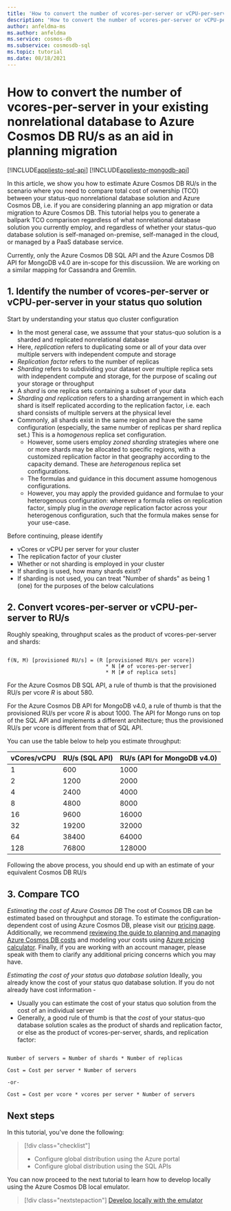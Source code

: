 ```yaml
---
title: 'How to convert the number of vcores-per-server or vCPU-per-server in your existing nonrelational database to Azure Cosmos DB RU/s as an aid in planning migration'
description: 'How to convert the number of vcores-per-server or vCPU-per-server in your existing nonrelational database to Azure Cosmos DB RU/s as an aid in planning migration'
author: anfeldma-ms
ms.author: anfeldma
ms.service: cosmos-db
ms.subservice: cosmosdb-sql
ms.topic: tutorial
ms.date: 08/18/2021
---
```

# How to convert the number of vcores-per-server in your existing nonrelational database to Azure Cosmos DB RU/s as an aid in planning migration
[!INCLUDE[appliesto-sql-api](includes/appliesto-sql-api.md)]
[!INCLUDE[appliesto-mongodb-api](includes/appliesto-mongodb-api.md)]

In this article, we show you how to estimate Azure Cosmos DB RU/s in the scenario where you need to compare total cost of ownership (TCO) between your status-quo nonrelational database solution and Azure Cosmos DB, i.e. if you are considering planning an app migration or data migration to Azure Cosmos DB. This tutorial helps you to generate a ballpark TCO comparison regardless of what nonrelational database solution you currently employ, and regardless of whether your status-quo database solution is self-managed on-premise, self-managed in the cloud, or managed by a PaaS database service.

Currently, only the Azure Cosmos DB SQL API and the Azure Cosmos DB API for MongoDB v4.0 are in-scope for this discussiion. We are working on a similar mapping for Cassandra and Gremlin.

## 1. Identify the number of vcores-per-server or vCPU-per-server in your status quo solution

Start by understanding your status quo cluster configuration
* In the most general case, we asssume that your status-quo solution is a sharded and replicated nonrelational database
* Here, *replication* refers to duplicating some or all of your data over multiple servers with independent compute and storage
* *Replication factor* refers to the number of replicas
* *Sharding* refers to subdividing your dataset over multiple replica sets with independent compute and storage, for the purpose of scaling *out* your storage or throughput
* A *shard* is one replica sets containing a subset of your data
* *Sharding and replication* refers to a sharding arrangement in which each shard is itself replicated according to the replication factor, i.e. each shard consists of multiple servers at the physical level
* Commonly, all shards exist in the same region and have the same configuration (especially, the same number of replicas per shard replica set.) This is a *homogenous* replica set configuration.
    * However, some users employ *zoned sharding* strategies where one or more shards may be allocated to specific regions, with a customized replication factor in that geography according to the capacity demand. These are *heterogenous* replica set configurations.
    * The formulas and guidance in this document assume homogenous configurations.
    * However, you may apply the provided guidance and formulae to your heterogenous configuration: wherever a formula relies on replication factor, simply plug in the *average* replication factor across your heterogenous configuration, such that the formula makes sense for your use-case.
    
Before continuing, please identify
* vCores or vCPU per server for your cluster
* The replication factor of your cluster
* Whether or not sharding is employed in your cluster
* If sharding is used, how many shards exist?
* If sharding is not used, you can treat "Number of shards" as being 1 (one) for the purposes of the below calculations

## 2. Convert vcores-per-server or vCPU-per-server to RU/s


Roughly speaking, throughput scales as the product of vcores-per-server and shards:

```

f(N, M) [provisioned RU/s] = (R [provisioned RU/s per vcore]) 
                                * N [# of vcores-per-server]
                                * M [# of replica sets]

```

For the Azure Cosmos DB SQL API, a rule of thumb is that the provisioned RU/s per vcore *R* is about 580.

For the Azure Cosmos DB API for MongoDB v4.0, a rule of thumb is that the provisioned RU/s per vcore *R* is about 1000. The API for Mongo runs on top of the SQL API and implements a different architecture; thus the provisioned RU/s per vcore is different from that of SQL API.

You can use the table below to help you estimate throughput:


| vCores/vCPU | RU/s (SQL API) | RU/s (API for MongoDB v4.0) |
|-------------|----------------|------------------|
| 1           | 600            |            1000  |
| 2           | 1200            |            2000  |
| 4           | 2400            |            4000  |
| 8           | 4800            |            8000  |
| 16           | 9600            |            16000  |
| 32           | 19200            |            32000  |
| 64           | 38400            |            64000  |
| 128           | 76800            |            128000  |

Following the above process, you should end up with an estimate of your equivalent Cosmos DB RU/s

## 3. Compare TCO

*Estimating the cost of Azure Cosmos DB* The cost of Cosmos DB can be estimated based on throughput and storage. To estimate the configuration-dependent cost of using Azure Cosmos DB, please visit our [pricing page](https://azure.microsoft.com/pricing/details/cosmos-db/). Additionally, we recommend [reviewing the guide to planning and managing Azure Cosmos DB costs](https://docs.microsoft.com/azure/cosmos-db/plan-manage-costs) and modeling your costs using [Azure pricing calculator](https://azure.microsoft.com/pricing/calculator/). Finally, if you are working with an account manager, please speak with them to clarify any additional pricing concerns which you may have.

*Estimating the cost of your status quo database solution* Ideally, you already know the cost of your status quo database solution. If you do not already have cost information - 
* Usually you can estimate the cost of your status quo solution from the cost of an individual server
* Generally, a good rule of thumb is that the *cost* of your status-quo database solution scales as the product of shards and replication factor, or else as the product of vcores-per-server, shards, and replication factor:

```

Number of servers = Number of shards * Number of replicas

Cost = Cost per server * Number of servers

-or-

Cost = Cost per vcore * vcores per server * Number of servers

```

## Next steps

In this tutorial, you've done the following:

> [!div class="checklist"]
> * Configure global distribution using the Azure portal
> * Configure global distribution using the SQL APIs

You can now proceed to the next tutorial to learn how to develop locally using the Azure Cosmos DB local emulator.

> [!div class="nextstepaction"]
> [Develop locally with the emulator](local-emulator.md)

[regions]: https://azure.microsoft.com/regions/